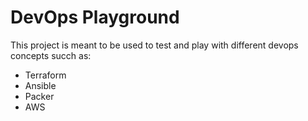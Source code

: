 # DevOps Playground

This project is meant to be used to test and play with different devops concepts succh as:

- Terraform
- Ansible
- Packer
- AWS
